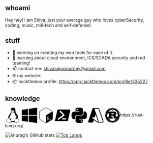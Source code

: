 ## whoami

Hey hey! I am Shiva, just your average guy who loves cyberSecurity, coding, music, mili-tech and self-defense! 

## stuff

- 🔭 working on creating my own tools for ease of it.
- 🌱 learning about cloud environment, ICS/SCADA security and red teaming!
- 📫 contact me: shivasepicjourney@gmail.com
- 🌐 my website: 
- 📦 hackthebox profile: https://app.hackthebox.com/profile/335227

## knowledge

<p align="left">
<a target="blank"><img align="center" src="linux.svg" alt="" height="50" /></a>
<a target="blank"><img align="center" src="windows10.svg" alt="" height="50" /></a>
<a target="blank"><img align="center" src="gnubash.svg" alt="" height="50" /></a>
<a target="blank"><img align="center" src="powershell.svg" alt="" height="50" /></a>
<a target="blank"><img align="center" src="python.svg" alt="" height="50" /></a>
<a target="blank"><img align="center" src="microsoftazure.svg" alt="" height="50" /></a>
<a target="blank"><img align="center" src="rust.svg" alt="" height="50" />https://rust-lang.org/</a>
</p>



![Anurag's GitHub stats](https://github-readme-stats.vercel.app/api?username=captshiva007&show_icons=true&theme=cobalt)
[![Top Langs](https://github-readme-stats.vercel.app/api/top-langs/?username=captshiva007&lang_count=4&layout=compact)](https://github.com/captshiva007/)